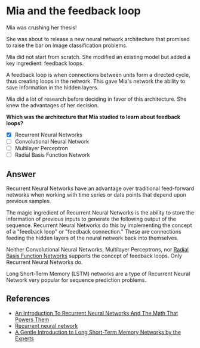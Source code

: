 # Mia and the feedback loop

Mia was crushing her thesis!

She was about to release a new neural network architecture that promised to raise the bar on image classification problems.

Mia did not start from scratch. She modified an existing model but added a key ingredient: feedback loops.

A feedback loop is when connections between units form a directed cycle, thus creating loops in the network. This gave Mia's network the ability to save information in the hidden layers.

Mia did a lot of research before deciding in favor of this architecture. She knew the advantages of her decision.

**Which was the architecture that Mia studied to learn about feedback loops?**

- [x] Recurrent Neural Networks
- [ ] Convolutional Neural Network
- [ ] Multilayer Perceptron
- [ ] Radial Basis Function Network

## Answer

Recurrent Neural Networks have an advantage over traditional feed-forward networks when working with time series or data points that depend upon previous samples.

The magic ingredient of Recurrent Neural Networks is the ability to store the information of previous inputs to generate the following output of the sequence. Recurrent Neural Networks do this by implementing the concept of a "feedback loop" or "feedback connection." These are connections feeding the hidden layers of the neural network back into themselves.

Neither Convolutional Neural Networks, Multilayer Perceptrons, nor [Radial Basis Function Networks](https://en.wikipedia.org/wiki/Radial_basis_function_network) supports the concept of feedback loops. Only Recurrent Neural Networks do.

Long Short-Term Memory (LSTM) networks are a type of Recurrent Neural Network very popular for sequence prediction problems.

## References

- [An Introduction To Recurrent Neural Networks And The Math That Powers Them](https://machinelearningmastery.com/an-introduction-to-recurrent-neural-networks-and-the-math-that-powers-them/)
- [Recurrent neural network](https://en.wikipedia.org/wiki/Recurrent_neural_network)
- [A Gentle Introduction to Long Short-Term Memory Networks by the Experts](https://machinelearningmastery.com/gentle-introduction-long-short-term-memory-networks-experts/)
